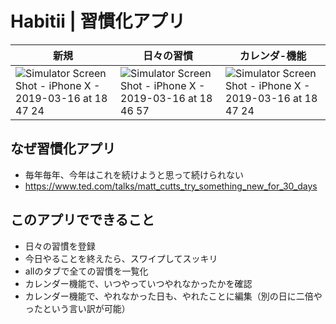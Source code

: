 # Habitii | 習慣化アプリ
| 新規 | 日々の習慣 | カレンダ-機能 |
|---|---|---|
|![Simulator Screen Shot - iPhone X - 2019-03-16 at 18 47 24](https://user-images.githubusercontent.com/22650523/54473580-1b40e500-481d-11e9-9b72-063c3d9e4071.png)|![Simulator Screen Shot - iPhone X - 2019-03-16 at 18 46 57](https://user-images.githubusercontent.com/22650523/54473583-21cf5c80-481d-11e9-87a1-d0d0e3d66db9.png)|![Simulator Screen Shot - iPhone X - 2019-03-16 at 18 47 24](https://user-images.githubusercontent.com/22650523/54473585-2431b680-481d-11e9-9a8e-bc30c2d16753.png)|


## なぜ習慣化アプリ
- 毎年毎年、今年はこれを続けようと思って続けられない
- https://www.ted.com/talks/matt_cutts_try_something_new_for_30_days

## このアプリでできること
- 日々の習慣を登録
- 今日やることを終えたら、スワイプしてスッキリ
- allのタブで全ての習慣を一覧化
- カレンダー機能で、いつやっていつやれなかったかを確認
- カレンダー機能で、やれなかった日も、やれたことに編集（別の日に二倍やったという言い訳が可能）

